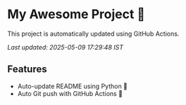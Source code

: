 # My Awesome Project 🚀

This project is automatically updated using GitHub Actions.

_Last updated: 2025-05-09 17:29:48 IST_

## Features
- Auto-update README using Python 🐍
- Auto Git push with GitHub Actions 🤖
